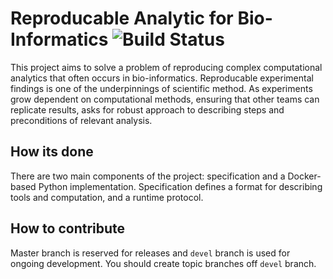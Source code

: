 # Reproducable Analytic for Bio-Informatics ![Build Status](https://travis-ci.org/rabix/rabix.svg?branch=master)

This project aims to solve a problem of reproducing complex computational analytics that often occurs in bio-informatics. Reproducable experimental findings is one of the underpinnings of scientific method. As experiments grow dependent on computational methods, ensuring that other teams can replicate results, asks for robust approach to describing steps and preconditions of relevant analysis.


## How its done

There are two main components of the project: specification and a Docker-based Python implementation. Specification defines a format for describing tools and computation, and a runtime protocol.

## How to contribute

Master branch is reserved for releases and `devel` branch is used for ongoing development. You should create topic branches off `devel` branch.
